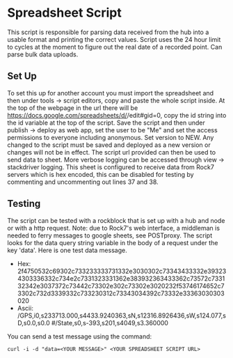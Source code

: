# Spreadsheet Script
This script is responsible for parsing data received from the hub into a usable format and printing the correct values. Script uses the 24 hour limit to cycles at the moment to figure out the real date of a recorded point. Can parse bulk data uploads.

## Set Up
To set this up for another account you must import the spreadsheet and then under tools -> script editors, copy and paste the whole script inside. At the top of the webpage in the url there will be https://docs.google.com/spreadsheets/d/<YOUR SPREADSHEET ID HERE>/edit#gid=0, copy the id string into the id variable at the top of the script. Save the script and then under publish ->  deploy as web app, set the user to be "Me" and set the access permissions to everyone including anonymous. Set version to NEW. Any changed to the script must be saved and deployed as a new version or changes will not be in effect. The script url provided can then be used to send data to sheet. More verbose logging can be accessed through view -> stackdriver logging. This sheet is configured to receive data from Rock7 servers which is hex encoded, this can be disabled for testing by commenting and uncommenting out lines 37 and 38. 
  
## Testing
The script can be tested with a rockblock that is set up with a hub and node or with a http request. Note: due to Rock7's web interface, a middleman is needed to ferry messages to google sheets, see POSTproxy. The script looks for the data query string variable in the body of a request under the key 'data'. Here is one test data message.
 - Hex: 2f4750532c69302c733233333731332e3030302c73343433332e393234303336332c734e2c7331323331362e383932363433362c73572c733132342e3037372c73442c73302e302c73302e3020232f53746174652c73302c732d3339332c733230312c73343034392c73332e33363030303020
 - Ascii: /GPS,i0,s233713.000,s4433.9240363,sN,s12316.8926436,sW,s124.077,sD,s0.0,s0.0 #/State,s0,s-393,s201,s4049,s3.360000 
 
 You can send a test message using the command:
 
 ```
 curl -i -d "data=<YOUR MESSAGE>" <YOUR SPREADSHEET SCRIPT URL>
 ```
